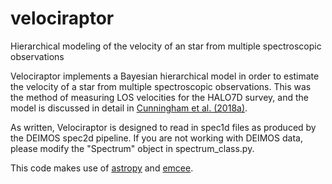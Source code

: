 # velociraptor
Hierarchical modeling of the velocity of an star from multiple spectroscopic observations

Velociraptor implements a Bayesian hierarchical model in order to estimate the velocity of a star from multiple spectroscopic observations. This was the method of measuring LOS velocities for the HALO7D survey, and the model is discussed in detail in [Cunningham et al. (2018a)](https://ui.adsabs.harvard.edu//#abs/2018arXiv180904082C/abstract). 

As written, Velociraptor is designed to read in spec1d files as produced by the DEIMOS spec2d pipeline. If you are not working with DEIMOS data, please modify the "Spectrum" object in spectrum_class.py.

This code makes use of [astropy](http://www.astropy.org/) and [emcee](https://github.com/dfm/emcee). 
